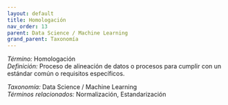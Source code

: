 ```yaml
---
layout: default
title: Homologación
nav_order: 13
parent: Data Science / Machine Learning
grand_parent: Taxonomía
---
```


*Término:* Homologación  
*Definición:* Proceso de alineación de datos o procesos para cumplir con un estándar común o requisitos específicos.

*Taxonomía:* Data Science / Machine Learning  
*Términos relacionados:* Normalización, Estandarización
